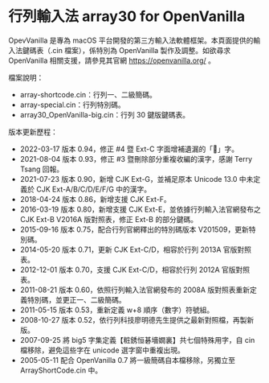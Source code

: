 # 行列輸入法 array30 for OpenVanilla
OpevVanilla 是專為 macOS 平台開發的第三方輸入法軟體框架。本頁面提供的輸入法鍵碼表（.cin 檔案），係特別為 OpenVanilla 製作及調整。如欲尋求 OpenVanilla 相關支援，請參見其官網 https://openvanilla.org/ 。

檔案說明：
* array-shortcode.cin：行列一、二級簡碼。
* array-special.cin：行列特別碼。
* array30_OpenVanilla-big.cin：行列 30 鍵版鍵碼表。

版本更新歷程：
* 2022-03-17 版本 0.94，修正 #4 暨 Ext-C 字面增補遺漏的「𫊖」字。
* 2021-08-04 版本 0.93，修正 #3 暨刪除部分重複收編的漢字，感謝 Terry Tsang 回報。
* 2021-07-23 版本 0.90，新增 CJK Ext-G，並補足原本 Unicode 13.0 中未定義於 CJK Ext-A/B/C/D/E/F/G 中的漢字。
* 2018-04-24 版本 0.86，新增支援 CJK Ext-F。
* 2016-03-19 版本 0.80，新增支援 CJK Ext-E，並依據行列輸入法官網發布之 CJK Ext-B V2016A 版對照表，修正 Ext-B 的部分鍵碼。
* 2015-09-16 版本 0.75，配合行列官網釋出的特別碼版本 V201509，更新特別碼。
* 2014-05-20 版本 0.71，更新 CJK Ext-C/D，相容於行列 2013A 官版對照表。
* 2012-12-01 版本 0.70，支援 CJK Ext-C/D，相容於行列 2012A 官版對照表。
* 2011-08-21 版本 0.60，依照行列輸入法官網發布的 2008A 版對照表重新定義特別碼，並更正一、二級簡碼。
* 2011-05-15 版本 0.53，重新定義 w+8 順序（數字）符號組。
* 2008-10-27 版本 0.52，依行列科技廖明德先生提供之最新對照檔，再製新版。
* 2007-09-25 將 big5 字集定義【粧銹恒碁墻嫺裏】共七個特殊用字，自 cin 檔移除，避免這些字在 unicode 選字窗中重複出現。
* 2005-05-11 配合 OpenVanilla 0.7 將一級簡碼自本檔移除，另獨立至 ArrayShortCode.cin 中。

